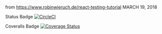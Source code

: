 from
https://www.robinwieruch.de/react-testing-tutorial  MARCH 19, 2018


Status Badge
[![CircleCI](https://circleci.com/gh/PavelPoroskov/test_testing.svg?style=svg)](https://circleci.com/gh/PavelPoroskov/test_testing)

Coveralls Badge
[![Coverage Status](https://coveralls.io/repos/github/PavelPoroskov/test_testing/badge.svg?branch=master)](https://coveralls.io/github/PavelPoroskov/test_testing?branch=master)